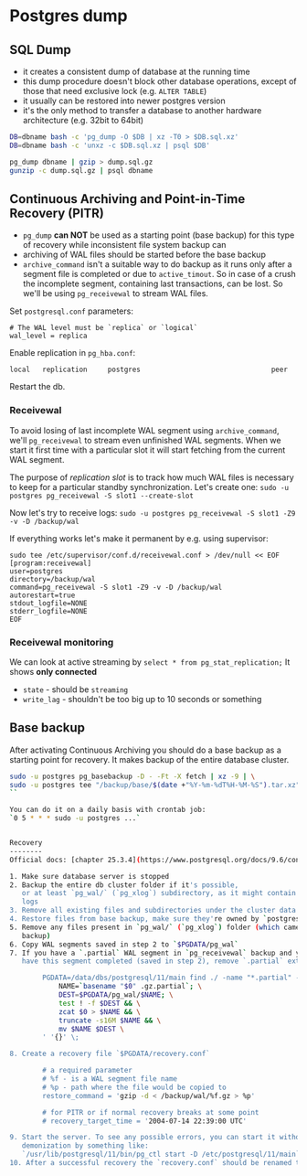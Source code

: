 # Postgres dump

## SQL Dump

- it creates a consistent dump of database at the running time
- this dump procedure doesn't block other database operations,
  except of those that need exclusive lock (e.g. `ALTER TABLE`)
- it usually can be restored into newer postgres version
- it's the only method to transfer a database to another
  hardware architecture (e.g. 32bit to 64bit)

```sh
DB=dbname bash -c 'pg_dump -O $DB | xz -T0 > $DB.sql.xz'
DB=dbname bash -c 'unxz -c $DB.sql.xz | psql $DB'
```

```sh
pg_dump dbname | gzip > dump.sql.gz
gunzip -c dump.sql.gz | psql dbname
```

## Continuous Archiving and Point-in-Time Recovery (PITR)

- `pg_dump` **can NOT** be used as a starting point (base backup)
  for this type of recovery while inconsistent file system backup can
- archiving of WAL files should be started before the base backup
- `archive_command` isn't a suitable way to do backup as it runs only
  after a segment file is completed or due to `active_timout`. So in case of
  a crush the incomplete segment, containing last transactions, can be lost.
  So we'll be using `pg_receivewal` to stream WAL files.

Set `postgresql.conf` parameters:

    # The WAL level must be `replica` or `logical`
    wal_level = replica

Enable replication in `pg_hba.conf`:

    local   replication     postgres                                peer

Restart the db.

### Receivewal

To avoid losing of last incomplete WAL segment using `archive_command`,
we'll `pg_receivewal` to stream even unfinished WAL segments.
When we start it first time with a particular slot it will start fetching
from the current WAL segment.

The purpose of _replication slot_ is to track how much WAL files is necessary to
keep for a particular standby synchronization. Let's create one:
`sudo -u postgres pg_receivewal -S slot1 --create-slot`

Now let's try to receive logs:
`sudo -u postgres pg_receivewal -S slot1 -Z9 -v -D /backup/wal`

If everything works let's make it permanent by e.g. using supervisor:

```
sudo tee /etc/supervisor/conf.d/receivewal.conf > /dev/null << EOF
[program:receivewal]
user=postgres
directory=/backup/wal
command=pg_receivewal -S slot1 -Z9 -v -D /backup/wal
autorestart=true
stdout_logfile=NONE
stderr_logfile=NONE
EOF
```

### Receivewal monitoring

We can look at active streaming by `select * from pg_stat_replication;`
It shows **only connected**

- `state` - should be `streaming`
- `write_lag` - shouldn't be too big up to 10 seconds or something

## Base backup

After activating Continuous Archiving you should do a base backup as a starting
point for recovery. It makes backup of the entire database cluster.

```sh
sudo -u postgres pg_basebackup -D - -Ft -X fetch | xz -9 | \
sudo -u postgres tee "/backup/base/$(date +"%Y-%m-%dT%H-%M-%S").tar.xz" > /dev/null
``

You can do it on a daily basis with crontab job:
`0 5 * * * sudo -u postgres ...`


Recovery
--------
Official docs: [chapter 25.3.4](https://www.postgresql.org/docs/9.6/continuous-archiving.html)

1. Make sure database server is stopped
2. Backup the entire db cluster folder if it's possible,
   or at least `pg_wal/` (`pg_xlog`) subdirectory, as it might contain not archived
   logs
3. Remove all existing files and subdirectories under the cluster data directory
4. Restore files from base backup, make sure they're owned by `postgres` user
5. Remove any files present in `pg_wal/` (`pg_xlog`) folder (which came with base
   backup)
6. Copy WAL segments saved in step 2 to `$PGDATA/pg_wal`
7. If you have a `.partial` WAL segment in `pg_receivewal` backup and you don't
   have this segment completed (saved in step 2), remove `.partial` extension:

        PGDATA=/data/dbs/postgresql/11/main find ./ -name "*.partial" -exec sh -c ' \
            NAME=`basename "$0" .gz.partial`; \
            DEST=$PGDATA/pg_wal/$NAME; \
            test ! -f $DEST && \
            zcat $0 > $NAME && \
            truncate -s16M $NAME && \
            mv $NAME $DEST \
        ' '{}' \;

8. Create a recovery file `$PGDATA/recovery.conf`

        # a required parameter
        # %f - is a WAL segment file name
        # %p - path where the file would be copied to
        restore_command = 'gzip -d < /backup/wal/%f.gz > %p'

        # for PITR or if normal recovery breaks at some point
        # recovery_target_time = '2004-07-14 22:39:00 UTC'

9. Start the server. To see any possible errors, you can start it without
   demonization by something like:
   `/usr/lib/postgresql/11/bin/pg_ctl start -D /etc/postgresql/11/main`
10. After a successful recovery the `recovery.conf` should be renamed to `recovery.done`
```

